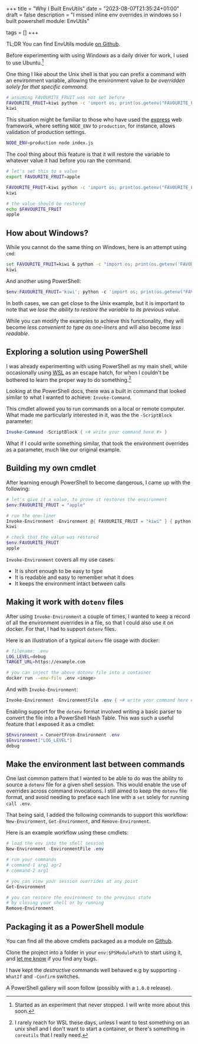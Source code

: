 +++
title = "Why I Built EnvUtils"
date = "2023-08-07T21:35:24+01:00"
draft = false
description = "I missed inline env overrides in windows so I built powershell module: EnvUtils"

tags = []
+++

TL;DR You can find EnvUtils module [on Github](https://github.com/lpedrosa/EnvUtils).

Before experimenting with using Windows as a daily driver for work, I used to use Ubuntu.[^1]

One thing I like about the Unix shell is that you can prefix a command with an environment variable,
allowing the environment value _to be overridden solely for that specific command_.

```sh
# assuming FAVOURITE_FRUIT was not set before
FAVOURITE_FRUIT=kiwi python -c 'import os; print(os.getenv("FAVOURITE_FRUIT))'
kiwi
```

This situation might be familiar to those who have used the [express](https://expressjs.com/) web
framework, where setting `NODE_ENV` to `production`, for instance, allows validation of production
settings.

```sh
NODE_ENV=production node index.js
```

The cool thing about this feature is that it will restore the variable to whatever value it had
before you ran the command.

```sh
# let's set this to a value
export FAVOURITE_FRUIT=apple

FAVOURITE_FRUIT=kiwi python -c 'import os; print(os.getenv("FAVOURITE_FRUIT))'
kiwi

# the value should be restored
echo $FAVOURITE_FRUIT
apple
```

## How about Windows?

While you cannot do the same thing on Windows, here is an attempt using `cmd`:

```bat
set FAVOURITE_FRUIT=kiwi & python -c "import os; print(os.getenv('FAVOURITE_FRUIT'))" & set FAVOURITE_FRUIT=
kiwi
```

And another using PowerShell:

```powershell
$env:FAVOURITE_FRUIT='kiwi'; python -c 'import os; print(os.getenv("FAVOURITE_FRUIT"))'; $env:FAVOURITE_FRUIT=''
```

In both cases, we can get close to the Unix example, but it is important to note that we _lose the
ability to restore the variable to its previous value_.

While you can modify the examples to achieve this functionality, they will become _less convenient
to type as one-liners_ and will also become _less readable_.

## Exploring a solution using PowerShell

I was already experimenting with using PowerShell as my main shell, while occasionally using
[WSL](https://en.wikipedia.org/wiki/Windows_Subsystem_for_Linux) as an escape hatch, for when I
couldn't be bothered to learn the proper way to do something.[^2]

Looking at the PowerShell docs, there was a built in command that looked similar to what I wanted to
achieve: `Invoke-Command`.

This cmdlet allowed you to run commands on a local or remote computer. What made me particularly
interested in it, was the the `-ScriptBlock` parameter:

```powershell
Invoke-Command -ScriptBlock { <# write your command here #> }
```

What if I could write something similar, that took the environment overrides as a parameter, much
like our original example.

## Building my own cmdlet

After learning enough PowerShell to become dangerous, I came up with the following:

```powershell
# let's give it a value, to prove it restores the environment
$env:FAVOURITE_FRUIT = "apple"

# run the one-liner
Invoke-Environment -Environment @{ FAVOURITE_FRUIT = "kiwi" } { python -c "import os; print(os.getenv('FAVOURITE_FRUIT'))" }
kiwi

# check that the value was restored
$env:FAVOURITE_FRUIT
apple
```

`Invoke-Environment` covers all my use cases:

- It is short enough to be easy to type
- It is readable and easy to remember what it does
- It keeps the environment intact between calls

## Making it work with `dotenv` files

After using `Invoke-Environment` a couple of times, I wanted to keep a record of all the environment
overrides in a file, so that I could also use it on docker. For that, I had to support `dotenv` files.

Here is an illustration of a typical `dotenv` file usage with docker:

```sh
# filename: .env
LOG_LEVEL=debug
TARGET_URL=https://example.com

# you can inject the above dotenv file into a container
docker run --env-file .env <image>
```

And with `Invoke-Environment`:

```powershell
Invoke-Environment -EnvironmentFile .env { <# write your command here #> }
```

Enabling support for the `dotenv` format involved writing a basic parser to convert the file into a
PowerShell Hash Table. This was such a useful feature that I exposed it as a cmdlet:

```powershell
$Environment = ConvertFrom-Environment .env
$Environment["LOG_LEVEL"]
debug
```

## Make the environment last between commands

One last common pattern that I wanted to be able to do was the ability to source a `dotenv` file for
a given shell session. This would enable the use of overrides across command invocations. I still
aimed to keep the `dotenv` file format, and avoid needing to preface each line with a `set` solely
for running `call .env`.

That being said, I added the following commands to support this workflow: `New-Environment`,
`Get-Environment`, and `Remove-Environment`.

Here is an example workflow using these cmdlets:

```powershell
# load the env into the shell session
New-Environment -EnvironmentFile .env

# run your commands
# command-1 arg1 agr2
# command-2 arg1

# you can view your session overrides at any point
Get-Environment

# you can restore the environment to the previous state
# by closing your shell or by running
Remove-Environment
```

## Packaging it as a PowerShell module

You can find all the above cmdlets packaged as a module on [Github](https://github.com/lpedrosa/EnvUtils).

Clone the project into a folder in your `env:$PSModulePath` to start using it, and [let me know](https://github.com/lpedrosa/EnvUtils/issues)
if you find any bugs.

I have kept the _destructive_ commands well behaved e.g by supporting `-WhatIf` and `-Confirm` switches.

A PowerShell gallery will soon follow (possibly with a `1.0.0` release).

[^1]: Started as an experiment that never stopped. I will write more about this soon.
[^2]: I rarely reach for WSL these days, unless I want to test something on an unix shell and I
    don't want to start a container, or there's something in `coreutils` that I really need.

